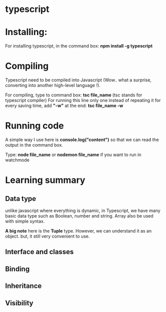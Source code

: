 ﻿# typescript
 
 
<h1>Installing: </h1>
<p> For installing typescript, in the command box: <strong>npm install -g typescript</p></strong>

<h1>Compiling</h1>
<p> Typescript need to be compiled into Javascript (Wow.. what a surprise, converting into another high-level language !).
  
  For compiling, type to command box: <strong>tsc file_name </strong> (tsc stands for typescript compiler)
  For running this line only one instead of repeating it for every saving time, add <strong>"-w"</strong> 
  at the end: <strong>tsc file_name -w</strong> 
  </p>
  
  <h1>Running code</h1>
  <p> A simple way I use here is <strong>console.log("content")</strong> so that we can read the output in the command box.
  
  Type: <strong>node file_name</strong> or <strong> nodemon file_name</strong> if you want to run in watchmode
  </p>
  
  <h1>Learning summary</h1>
  <h2>Data type</h2>
  <p> unlike javascript where everything is dynamic, in Typescript, we have many basic data type such as Boolean, number and string. Array also be used with simple syntax. 
  
  <strong> A big note</strong> here is the <strong> Tuple</strong> type. However, we can understand it as an object. but, it still very convenient to use. 
  
  <h2>Interface and classes</h2>
  
  <h2>Binding</h2>
  
  <h2>Inheritance</h2>
  
  <h2>Visibility</h2>
